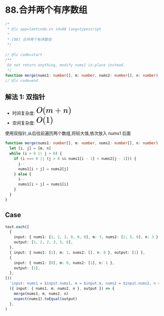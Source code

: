 # 88.合并两个有序数组

```ts
/*
 * @lc app=leetcode.cn id=88 lang=typescript
 *
 * [88] 合并两个有序数组
 */

// @lc code=start
/**
 Do not return anything, modify nums1 in-place instead.
 */
function merge(nums1: number[], m: number, nums2: number[], n: number): void {}
// @lc code=end
```

## 解法 1: 双指针

- 时间复杂度: <!-- $O(m+n)$ --> <img style="transform: translateY(0.1em); background: white;" src="./svg/o-m-+-n.svg" alt="O(m+n)">
- 空间复杂度: <!-- $O(1)$ --> <img style="transform: translateY(0.1em); background: white;" src="./svg/o-1.svg" alt="O(1)">

使用双指针,从后往前遍历两个数组,将较大值,依次放入 nums1 后面

```ts
function merge(nums1: number[], m: number, nums2: number[], n: number): void {
  let [i, j] = [m, n]
  while (i > 0 || j > 0) {
    if (i === 0 || (j > 0 && nums1[i - 1] < nums2[j - 1])) {
      j--
      nums1[i + j] = nums2[j]
    } else {
      i--
      nums1[i + j] = nums1[i]
    }
  }
}
```

## Case

```ts
test.each([
  {
    input: { nums1: [1, 2, 3, 0, 0, 0], m: 3, nums2: [2, 5, 6], n: 3 },
    output: [1, 2, 2, 3, 5, 6],
  },
  { input: { nums1: [1], m: 1, nums2: [], n: 0 }, output: [1] },
  {
    input: { nums1: [0], m: 0, nums2: [1], n: 1 },
    output: [1],
  },
])(
  'input: nums1 = $input.nums1, m = $input.m, nums2 = $input.nums2, n = $input.n',
  ({ input: { nums1, m, nums2, n }, output }) => {
    merge(nums1, m, nums2, n)
    expect(nums1).toEqual(output)
  },
)
```
